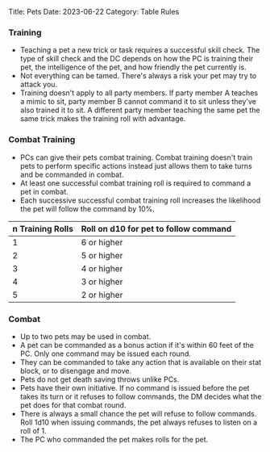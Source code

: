 Title: Pets
Date: 2023-06-22
Category: Table Rules

### Training
- Teaching a pet a new trick or task requires a successful skill check. The type of skill check and the DC depends on how the PC is training their pet, the intelligence of the pet, and how friendly the pet currently is.
- Not everything can be tamed. There's always a risk your pet may try to attack you.
- Training doesn't apply to all party members. If party member A teaches a mimic to sit, party member B cannot command it to sit unless they've also trained it to sit. A different party member teaching the same pet the same trick makes the training roll with advantage.

### Combat Training
- PCs can give their pets combat training. Combat training doesn't train pets to perform specific actions instead just allows them to take turns and be commanded in combat.
- At least one successful combat training roll is required to command a pet in combat.
- Each successive successful combat training roll increases the likelihood the pet will follow the command by 10%.

n Training Rolls | Roll on d10 for pet to follow command
--- | --- 
1 | 6 or higher
2 | 5 or higher
3 | 4 or higher
4 | 3 or higher
5 | 2 or higher


### Combat
- Up to two pets may be used in combat.
- A pet can be commanded as a bonus action if it's within 60 feet of the PC. Only one command may be issued each round.
- They can be commanded to take any action that is available on their stat block, or to disengage and move.
- Pets do not get death saving throws unlike PCs.
- Pets have their own initiative. If no command is issued before the pet takes its turn or it refuses to follow commands, the DM decides what the pet does for that combat round.
- There is always a small chance the pet will refuse to follow commands. Roll 1d10 when issuing commands, the pet always refuses to listen on a roll of 1.
- The PC who commanded the pet makes rolls for the pet.